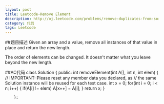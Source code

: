```yaml
---
layout: post
title: Leetcode-Remove Element
description: http://oj.leetcode.com/problems/remove-duplicates-from-sorted-array/
category: 代码
tags: Leetcode
---
```

##题目描述
Given an array and a value, remove all instances of that value in place and return the new length.

The order of elements can be changed. It doesn't matter what you leave beyond the new length.

##AC代码
		class Solution {
		public:
		    int removeElement(int A[], int n, int elem) {
			// IMPORTANT: Please reset any member data you declared, as
			// the same Solution instance will be reused for each test case.
			int x = 0;
			for(int i = 0; i < n; i++)
			{
			    if(A[i] != elem)
				A[x++] = A[i];
			}
			return x;
		    }
		    
		};

